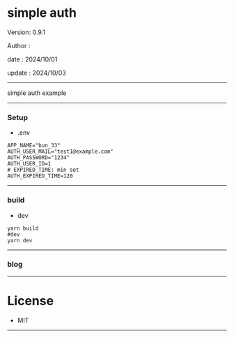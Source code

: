 ﻿# simple auth

 Version: 0.9.1

 Author  :

 date   : 2024/10/01
 
 update : 2024/10/03

***

simple auth example

***
### Setup
* .env

```
APP_NAME="bun_33"
AUTH_USER_MAIL="test1@example.com"
AUTH_PASSWORD="1234"
AUTH_USER_ID=1
# EXPIRED_TIME: min set
AUTH_EXPIRED_TIME=120
```

***
### build
* dev
```
yarn build
#dev
yarn dev
```

***
### blog


***
# License

* MIT

***

